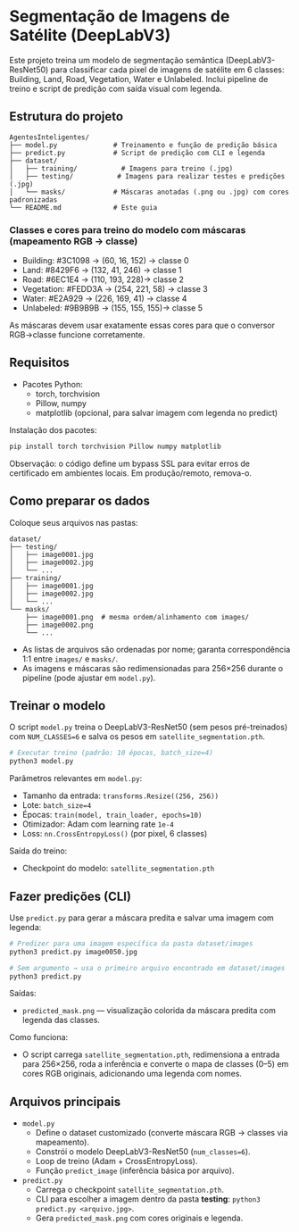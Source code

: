 # Segmentação de Imagens de Satélite (DeepLabV3)

Este projeto treina um modelo de segmentação semântica (DeepLabV3-ResNet50) para classificar cada pixel de imagens de satélite em 6 classes: Building, Land, Road, Vegetation, Water e Unlabeled. Inclui pipeline de treino e script de predição com saída visual com legenda.

## Estrutura do projeto

```
AgentesInteligentes/
├── model.py              # Treinamento e função de predição básica
├── predict.py            # Script de predição com CLI e legenda
├── dataset/
│   ├── training/           # Imagens para treino (.jpg)
│   ├── testing/           # Imagens para realizar testes e predições (.jpg)
│   └── masks/            # Máscaras anotadas (.png ou .jpg) com cores padronizadas
└── README.md             # Este guia
```

### Classes e cores para treino do modelo com máscaras (mapeamento RGB → classe)
- Building:    #3C1098  → (60, 16, 152)  → classe 0
- Land:        #8429F6  → (132, 41, 246) → classe 1
- Road:        #6EC1E4  → (110, 193, 228)→ classe 2
- Vegetation:  #FEDD3A  → (254, 221, 58) → classe 3
- Water:       #E2A929  → (226, 169, 41) → classe 4
- Unlabeled:   #9B9B9B  → (155, 155, 155)→ classe 5

As máscaras devem usar exatamente essas cores para que o conversor RGB→classe funcione corretamente.

## Requisitos

- Pacotes Python:
  - torch, torchvision
  - Pillow, numpy
  - matplotlib (opcional, para salvar imagem com legenda no predict)

Instalação dos pacotes:

```zsh
pip install torch torchvision Pillow numpy matplotlib
```

Observação: o código define um bypass SSL para evitar erros de certificado em ambientes locais. Em produção/remoto, remova-o.

## Como preparar os dados

Coloque seus arquivos nas pastas:

```
dataset/
├── testing/
│   ├── image0001.jpg
│   ├── image0002.jpg
│   └── ...
├── training/
│   ├── image0001.jpg
│   ├── image0002.jpg
│   └── ...
└── masks/
    ├── image0001.png  # mesma ordem/alinhamento com images/
    ├── image0002.png
    └── ...
```

- As listas de arquivos são ordenadas por nome; garanta correspondência 1:1 entre `images/` e `masks/`.
- As imagens e máscaras são redimensionadas para 256×256 durante o pipeline (pode ajustar em `model.py`).

## Treinar o modelo

O script `model.py` treina o DeepLabV3-ResNet50 (sem pesos pré-treinados) com `NUM_CLASSES=6` e salva os pesos em `satellite_segmentation.pth`.

```zsh
# Executar treino (padrão: 10 épocas, batch_size=4)
python3 model.py
```

Parâmetros relevantes em `model.py`:
- Tamanho da entrada: `transforms.Resize((256, 256))`
- Lote: `batch_size=4`
- Épocas: `train(model, train_loader, epochs=10)`
- Otimizador: Adam com learning rate `1e-4`
- Loss: `nn.CrossEntropyLoss()` (por pixel, 6 classes)

Saída do treino:
- Checkpoint do modelo: `satellite_segmentation.pth`

## Fazer predições (CLI)

Use `predict.py` para gerar a máscara predita e salvar uma imagem com legenda:

```zsh
# Predizer para uma imagem específica da pasta dataset/images
python3 predict.py image0050.jpg

# Sem argumento → usa o primeiro arquivo encontrado em dataset/images
python3 predict.py
```

Saídas:
- `predicted_mask.png` — visualização colorida da máscara predita com legenda das classes.

Como funciona:
- O script carrega `satellite_segmentation.pth`, redimensiona a entrada para 256×256, roda a inferência e converte o mapa de classes (0–5) em cores RGB originais, adicionando uma legenda com nomes.

## Arquivos principais

- `model.py`
  - Define o dataset customizado (converte máscara RGB → classes via mapeamento).
  - Constrói o modelo DeepLabV3-ResNet50 (`num_classes=6`).
  - Loop de treino (Adam + CrossEntropyLoss).
  - Função `predict_image` (inferência básica por arquivo).
- `predict.py`
  - Carrega o checkpoint `satellite_segmentation.pth`.
  - CLI para escolher a imagem dentro da pasta **testing**: `python3 predict.py <arquivo.jpg>`.
  - Gera `predicted_mask.png` com cores originais e legenda.

